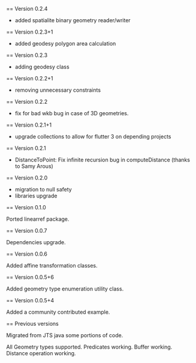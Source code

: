== Version 0.2.4

- added spatialite binary geometry reader/writer

== Version 0.2.3+1

- added geodesy polygon area calculation

== Version 0.2.3

- adding geodesy class

== Version 0.2.2+1

- removing unnecessary constraints

== Version 0.2.2

- fix for bad wkb bug in case of 3D geometries.

== Version 0.2.1+1

- upgrade collections to allow for flutter 3 on depending projects

== Version 0.2.1

- DistanceToPoint: Fix infinite recursion bug in computeDistance (thanks to Samy Arous)

== Version 0.2.0

- migration to null safety
- libraries upgrade

== Version 0.1.0

Ported linearref package.

== Version 0.0.7

Dependencies upgrade.

== Version 0.0.6

Added affine transformation classes.

== Version 0.0.5+6

Added geometry type enumeration utility class.

== Version 0.0.5+4

Added a community contributed example.


== Previous versions

Migrated from JTS java some portions of code.

All Geometry types supported.
Predicates working.
Buffer working.
Distance operation working.
